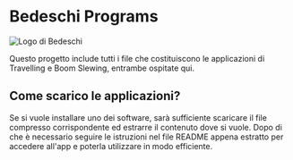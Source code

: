 # Bedeschi Programs
![Logo di Bedeschi](https://cargoconnexion.com/wp-content/uploads/2017/06/Bedeschi-logo-large.jpg)

Questo progetto include tutti i file che costituiscono le applicazioni di Travelling e Boom Slewing, entrambe ospitate qui.


## Come scarico le applicazioni? 
Se si vuole installare uno dei software, sarà sufficiente scaricare il file compresso corrispondente ed estrarre il contenuto dove si vuole. Dopo di che è necessario seguire le istruzioni nel file README appena estratto per accedere all'app e poterla utilizzare in modo efficiente.
